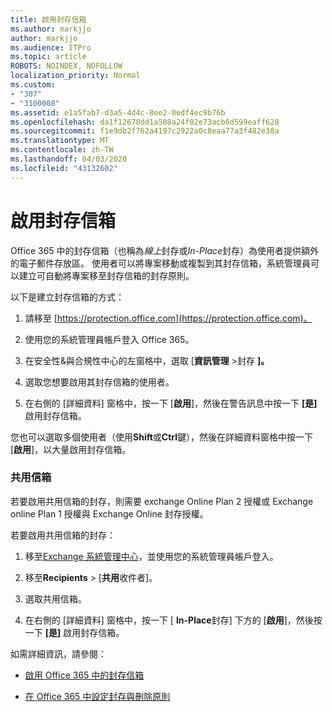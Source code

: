 ```yaml
---
title: 啟用封存信箱
ms.author: markjjo
author: markjjo
ms.audience: ITPro
ms.topic: article
ROBOTS: NOINDEX, NOFOLLOW
localization_priority: Normal
ms.custom:
- "307"
- "3100008"
ms.assetid: e1a5fab7-d3a5-4d4c-8ee2-0edf4ec9b76b
ms.openlocfilehash: da1f12678dd1a508a24f02e73acb6d599eaff628
ms.sourcegitcommit: f1e9db2f762a4197c2922a0c8eaa77a3f482e38a
ms.translationtype: MT
ms.contentlocale: zh-TW
ms.lasthandoff: 04/03/2020
ms.locfileid: "43132602"
---
```

# <a name="enable-an-archive-mailbox"></a>啟用封存信箱

Office 365 中的封存信箱（也稱為*線上*封存或*In-Place*封存）為使用者提供額外的電子郵件存放區。 使用者可以將專案移動或複製到其封存信箱，系統管理員可以建立可自動將專案移至封存信箱的封存原則。
  
以下是建立封存信箱的方式：
  
1. 請移至 [https://protection.office.com](https://protection.office.com)。

2. 使用您的系統管理員帳戶登入 Office 365。

3. 在安全性&amp;與合規性中心的左窗格中，選取 [**資訊管理** \>封存 **]。**

4. 選取您想要啟用其封存信箱的使用者。

5. 在右側的 [詳細資料] 窗格中，按一下 [**啟用**]，然後在警告訊息中按一下 **[是]** 啟用封存信箱。

您也可以選取多個使用者（使用**Shift**或**Ctrl**鍵），然後在詳細資料窗格中按一下 [**啟用**]，以大量啟用封存信箱。
  
### <a name="shared-mailboxes"></a>共用信箱

若要啟用共用信箱的封存，則需要 exchange Online Plan 2 授權或 Exchange online Plan 1 授權與 Exchange Online 封存授權。  

若要啟用共用信箱的封存：

1. 移至[Exchange 系統管理中心](https://outlook.office365.com/ecp)，並使用您的系統管理員帳戶登入。

2. 移至**Recipients** > [**共用**收件者]。

3. 選取共用信箱。

4. 在右側的 [詳細資料] 窗格中，按一下 [ **In-Place**封存] 下方的 [**啟用**]，然後按一下 **[是]** 啟用封存信箱。

如需詳細資訊，請參閱：
  
- [啟用 Office 365 中的封存信箱](https://docs.microsoft.com/office365/securitycompliance/enable-archive-mailboxes)

- [在 Office 365 中設定封存與刪除原則](https://docs.microsoft.com//office365/securitycompliance/set-up-an-archive-and-deletion-policy-for-mailboxes)
